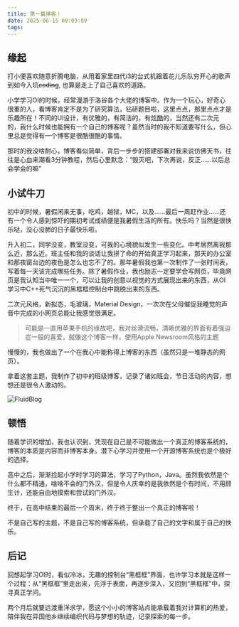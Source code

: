 ```yaml
---
title: 第一篇博客！
date: 2025-06-15 00:03:09
tags:
---
```


## 缘起

打小便喜欢随意折腾电脑，从用着家里四代i3的台式机跟着花儿乐队穷开心的歌声到如今入坑~~coding~~, 也算是走上了自己喜欢的道路。

小学学习OI的时候，经常漫游于洛谷各个大佬的博客中。作为一个玩心，好奇心很重的人，看博客肯定不是为了研究算法，钻研题目啦，这里点点，那里点点才是乐趣所在！不同的UI设计，有优雅的，有简洁的，有炫酷的，当然还有二次元的，我什么时候也能拥有一个自己的博客呢？虽然当时的我不知道要写什么，但心里总是觉得有一个博客是很酷很酷的事情。

那时的我没啥耐心，博客看似简单，背后一步步的搭建部署对我来说仿佛天书，往往是心血来潮看3分钟教程，然后心里默念：“毁灭吧，下次再说，反正……以后总会学会的嘛”

## 小试牛刀

初中的时候，暑假闲来无事，吃鸡，越狱，MC，以及……最后一周赶作业……还有一个令人感到惊吓的期初考试成绩便是我暑假生活的所有。快乐吗？当然是很快乐哒，没心没肺的日子最快乐啦。

升入初二，同学没变，教室没变，可我的心境貌似发生一些变化。中考居然离我那么近，那么近。班主任和我的谈话让我拼了命的开始真正学习起来，那天的办公室和那夜窗台边的夜色是怎么也忘不了的。那年暑假我也第一次制作了一张时间表，写着每一天该完成哪些任务。除了暑假作业，我也励志一定要学会写网页，毕竟网页是我认知当中唯一一个，可以让我的创意以视觉的方式展现出来的东西，从OI学习中C++死气沉沉的黑框框控制台中跳脱出来的东西。

二次元风格，新拟态，毛玻璃，Material Design，一次次在父母催促我睡觉的声音中完成的小网页总能让我感觉很满足。

> 可能是一直用苹果手机的缘故吧，我对丝滑流畅，清晰优雅的界面有着强迫症一般的喜爱，就像这个博客一样，使用Apple Newsroom风格的主题

慢慢的，我也做出了一个在我心中能称得上博客的东西（虽然只是一堆静态的网页）。

拿着这套主题，我制作了初中的班级博客，记录了诸如班会，节日活动的内容，想想还是很令人激动的。


![FluidBlog](FluidBlog.png)


## 顿悟

随着学识的增加，我也认识到，凭现在自己是不可能做出一个真正的博客系统的，博客的本质是内容而非博客本身。潜下心学习并使用一个开源博客系统也是个极好的选择。

高中之后，渐渐捡起小学时学习的算法，学习了Python，Java。虽然我依然是个什么都不精通，啥啥不会的门外汉，但是令人庆幸的是我依然是个有时间，不用顾生计，还能自由地摸索和尝试的门外汉。

终于，在高中结束的最后一个周末，终于终于整出一个真正的博客啦！

不是自己写的主题，不是自己写的博客系统，但承载了自己的文字和属于自己的快乐。

## 后记

回想起学习OI时，看似冷冰，无趣的控制台“黑框框”界面，也许学习本就是这样一个过程：从“黑框框”里走出来，先浮于表面，再逐步深入，又回到“黑框框”中，探寻真正学问。

两个月后就要远渡重洋求学，愿这个小小的博客站点能承载着我对计算机的热爱，陪伴我在异国他乡继续编织代码与梦想的轨迹，记录探索的每一步。




